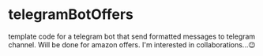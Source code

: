 # telegramBotOffers
template code for a telegram bot that send formatted messages to telegram channel. Will be done for amazon offers.  I'm interested in collaborations...😉
